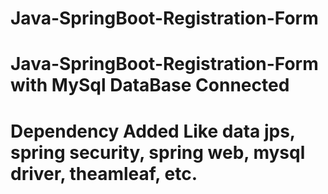 # Java-SpringBoot-Registration-Form
# Java-SpringBoot-Registration-Form with MySql DataBase Connected 
# Dependency Added Like data jps, spring security, spring web, mysql driver, theamleaf, etc.

